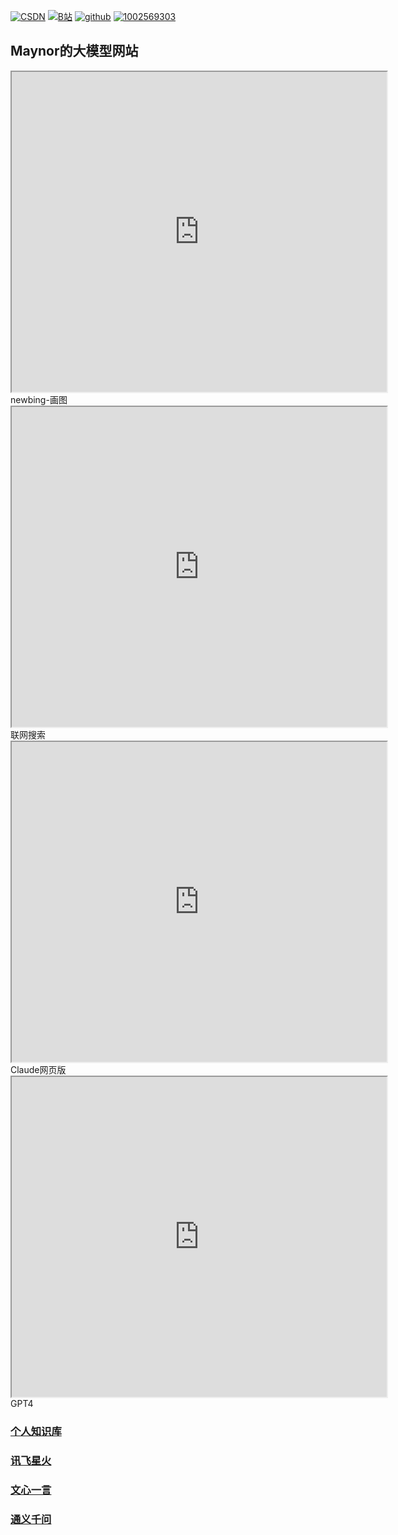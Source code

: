 <a href="https://blog.csdn.net/xianyu120"> <img src="https://img.shields.io/badge/csdn-博客-purple.svg" alt="CSDN" /></a> 
<a href="https://space.bilibili.com/399102586"> <img src="https://img.shields.io/badge/bilibili-%E8%A7%86%E9%A2%91-black.svg" alt="B站" /></a> 
 <a href="https://github.com/xianyu110"> <img src="https://img.shields.io/badge/github-github-yellow.svg" alt="github" /></a> 
     <a href="#QQ">
        <img src="https://img.shields.io/badge/QQ:1002569303-green.svg" alt="1002569303" />
    </a>
## Maynor的大模型网站
<iframe src="https://chat.jja8.cn/web/NewBingGoGo.html" width="600" height="512"></iframe>  
newbing-画图
</iframe>

<iframe src="https://chat2.jinshutuan.com/#/chat/1685520884858" width="600" height="512"></iframe>
联网搜索  
</iframe>
<iframe src="https://ai.w3school.top/claude/" width="600" height="512"></iframe>
Claude网页版
</iframe> 
<iframe src="https://gptbot2.icu" width="600" height="512"></iframe>  
GPT4
</iframe>

### [个人知识库](http://125.94.145.128:3000/)
### [讯飞星火](https://xinghuo.xfyun.cn/desk)
### [文心一言](https://yiyan.baidu.com/welcome)
### [通义千问](https://tongyi.aliyun.com/)
